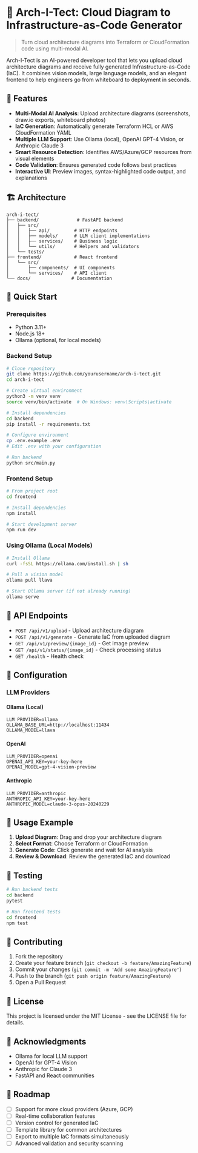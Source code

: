 # 🧠 Arch-I-Tect: Cloud Diagram to Infrastructure-as-Code Generator

> Turn cloud architecture diagrams into Terraform or CloudFormation code using multi-modal AI.

Arch-I-Tect is an AI-powered developer tool that lets you upload cloud architecture diagrams and receive fully generated Infrastructure-as-Code (IaC). It combines vision models, large language models, and an elegant frontend to help engineers go from whiteboard to deployment in seconds.

## 🌟 Features

- **Multi-Modal AI Analysis**: Upload architecture diagrams (screenshots, draw.io exports, whiteboard photos)
- **IaC Generation**: Automatically generate Terraform HCL or AWS CloudFormation YAML
- **Multiple LLM Support**: Use Ollama (local), OpenAI GPT-4 Vision, or Anthropic Claude 3
- **Smart Resource Detection**: Identifies AWS/Azure/GCP resources from visual elements
- **Code Validation**: Ensures generated code follows best practices
- **Interactive UI**: Preview images, syntax-highlighted code output, and explanations

## 🏗️ Architecture

```
arch-i-tect/
├── backend/              # FastAPI backend
│   ├── src/
│   │   ├── api/         # HTTP endpoints
│   │   ├── models/      # LLM client implementations
│   │   ├── services/    # Business logic
│   │   └── utils/       # Helpers and validators
│   └── tests/
├── frontend/            # React frontend
│   └── src/
│       ├── components/  # UI components
│       └── services/    # API client
└── docs/               # Documentation
```

## 🚀 Quick Start

### Prerequisites

- Python 3.11+
- Node.js 18+
- Ollama (optional, for local models)

### Backend Setup

```bash
# Clone repository
git clone https://github.com/yourusername/arch-i-tect.git
cd arch-i-tect

# Create virtual environment
python3 -m venv venv
source venv/bin/activate  # On Windows: venv\Scripts\activate

# Install dependencies
cd backend
pip install -r requirements.txt

# Configure environment
cp .env.example .env
# Edit .env with your configuration

# Run backend
python src/main.py
```

### Frontend Setup

```bash
# From project root
cd frontend

# Install dependencies
npm install

# Start development server
npm run dev
```

### Using Ollama (Local Models)

```bash
# Install Ollama
curl -fsSL https://ollama.com/install.sh | sh

# Pull a vision model
ollama pull llava

# Start Ollama server (if not already running)
ollama serve
```

## 📡 API Endpoints

- `POST /api/v1/upload` - Upload architecture diagram
- `POST /api/v1/generate` - Generate IaC from uploaded diagram
- `GET /api/v1/preview/{image_id}` - Get image preview
- `GET /api/v1/status/{image_id}` - Check processing status
- `GET /health` - Health check

## 🔧 Configuration

### LLM Providers

#### Ollama (Local)
```env
LLM_PROVIDER=ollama
OLLAMA_BASE_URL=http://localhost:11434
OLLAMA_MODEL=llava
```

#### OpenAI
```env
LLM_PROVIDER=openai
OPENAI_API_KEY=your-key-here
OPENAI_MODEL=gpt-4-vision-preview
```

#### Anthropic
```env
LLM_PROVIDER=anthropic
ANTHROPIC_API_KEY=your-key-here
ANTHROPIC_MODEL=claude-3-opus-20240229
```

## 🎯 Usage Example

1. **Upload Diagram**: Drag and drop your architecture diagram
2. **Select Format**: Choose Terraform or CloudFormation
3. **Generate Code**: Click generate and wait for AI analysis
4. **Review & Download**: Review the generated IaC and download

## 🧪 Testing

```bash
# Run backend tests
cd backend
pytest

# Run frontend tests
cd frontend
npm test
```

## 🤝 Contributing

1. Fork the repository
2. Create your feature branch (`git checkout -b feature/AmazingFeature`)
3. Commit your changes (`git commit -m 'Add some AmazingFeature'`)
4. Push to the branch (`git push origin feature/AmazingFeature`)
5. Open a Pull Request

## 📄 License

This project is licensed under the MIT License - see the LICENSE file for details.

## 🙏 Acknowledgments

- Ollama for local LLM support
- OpenAI for GPT-4 Vision
- Anthropic for Claude 3
- FastAPI and React communities

## 🚧 Roadmap

- [ ] Support for more cloud providers (Azure, GCP)
- [ ] Real-time collaboration features
- [ ] Version control for generated IaC
- [ ] Template library for common architectures
- [ ] Export to multiple IaC formats simultaneously
- [ ] Advanced validation and security scanning
